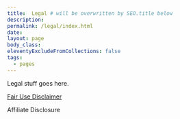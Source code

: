 ```yaml
---
title:  Legal # will be overwritten by SEO.title below
description:
permalink: /legal/index.html
date:
layout: page
body_class:
eleventyExcludeFromCollections: false
tags:
  - pages
---
```

Legal stuff goes here.

[Fair Use Disclaimer](/disclaimer/)

Affiliate Disclosure
